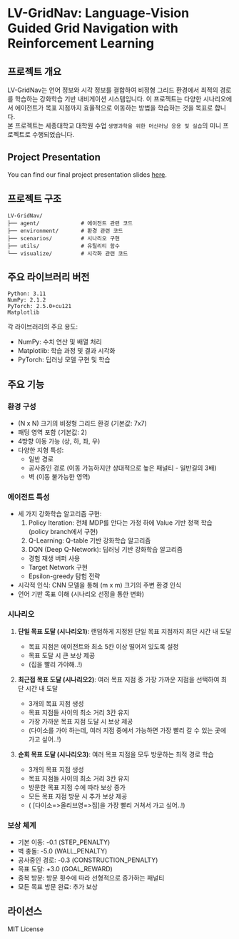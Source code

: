 # LV-GridNav: Language-Vision Guided Grid Navigation with Reinforcement Learning

## 프로젝트 개요
LV-GridNav는 언어 정보와 시각 정보를 결합하여 비정형 그리드 환경에서 최적의 경로를 학습하는 강화학습 기반 내비게이션 시스템입니다. 이 프로젝트는 다양한 시나리오에서 에이전트가 목표 지점까지 효율적으로 이동하는 방법을 학습하는 것을 목표로 합니다.<br>
본 프로젝트는 세종대학교 대학원 수업 `생명과학을 위한 머신러닝 응용 및 실습`의 미니 프로젝트로 수행되었습니다.

## Project Presentation
You can find our final project presentation slides [here](./docs/LV-GridNav_Presentation_20250618.pdf).

## 프로젝트 구조
```
LV-GridNav/
├── agent/             # 에이전트 관련 코드
├── environment/       # 환경 관련 코드
├── scenarios/         # 시나리오 구현
├── utils/             # 유틸리티 함수
└── visualize/         # 시각화 관련 코드
```

## 주요 라이브러리 버전
```
Python: 3.11
NumPy: 2.1.2
PyTorch: 2.5.0+cu121
Matplotlib
```

각 라이브러리의 주요 용도:
- NumPy: 수치 연산 및 배열 처리
- Matplotlib: 학습 과정 및 결과 시각화
- PyTorch: 딥러닝 모델 구현 및 학습

## 주요 기능

### 환경 구성
- (N x N) 크기의 비정형 그리드 환경 (기본값: 7x7)
- 패딩 영역 포함 (기본값: 2)
- 4방향 이동 가능 (상, 하, 좌, 우)
- 다양한 지형 특성:
  - 일반 경로
  - 공사중인 경로 (이동 가능하지만 상대적으로 높은 패널티 - 일반길의 3배)
  - 벽 (이동 불가능한 영역)

### 에이전트 특성
- 세 가지 강화학습 알고리즘 구현:
  1. Policy Iteration: 전체 MDP를 안다는 가정 하에 Value 기반 정책 학습 (policy branch에서 구현)
  2. Q-Learning: Q-table 기반 강화학습 알고리즘
  3. DQN (Deep Q-Network): 딥러닝 기반 강화학습 알고리즘
    - 경험 재생 버퍼 사용
    - Target Network 구현
    - Epsilon-greedy 탐험 전략
- 시각적 인식: CNN 모델을 통해 (m x m) 크기의 주변 환경 인식
- 언어 기반 목표 이해 (시나리오 선정을 통한 변화)

### 시나리오
1. **단일 목표 도달 (시나리오1)**: 랜덤하게 지정된 단일 목표 지점까지 최단 시간 내 도달
   - 목표 지점은 에이전트와 최소 5칸 이상 떨어져 있도록 설정
   - 목표 도달 시 큰 보상 제공
   - (집을 빨리 가야해..!)

2. **최근접 목표 도달 (시나리오2)**: 여러 목표 지점 중 가장 가까운 지점을 선택하여 최단 시간 내 도달
   - 3개의 목표 지점 생성
   - 목표 지점들 사이의 최소 거리 3칸 유지
   - 가장 가까운 목표 지점 도달 시 보상 제공
   - (다이소를 가야 하는데, 여러 지점 중에서 가능하면 가장 빨리 갈 수 있는 곳에 가고 싶어..!)

3. **순회 목표 도달 (시나리오3)**: 여러 목표 지점을 모두 방문하는 최적 경로 학습
   - 3개의 목표 지점 생성
   - 목표 지점들 사이의 최소 거리 3칸 유지
   - 방문한 목표 지점 수에 따라 보상 증가
   - 모든 목표 지점 방문 시 추가 보상 제공
   - ( [다이소=>올리브영=>집]을 가장 빨리 거쳐서 가고 싶어..!)

### 보상 체계
- 기본 이동: -0.1 (STEP_PENALTY)
- 벽 충돌: -5.0 (WALL_PENALTY)
- 공사중인 경로: -0.3 (CONSTRUCTION_PENALTY)
- 목표 도달: +3.0 (GOAL_REWARD)
- 중복 방문: 방문 횟수에 따라 선형적으로 증가하는 패널티
- 모든 목표 방문 완료: 추가 보상

## 라이선스
MIT License
